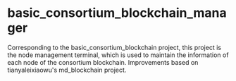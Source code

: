 # basic_consortium_blockchain_manager
Corresponding to the basic_consortium_blockchain project, this project is the node management terminal, which is used to maintain the information of each node of the consortium blockchain.
Improvements based on tianyaleixiaowu's md_blockchain project.
